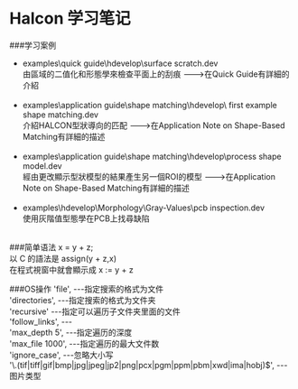 # Halcon 学习笔记

###学习案例

* examples\quick guide\hdevelop\surface scratch.dev<br>
由區域的二值化和形態學來檢查平面上的刮痕 --->在Quick Guide有詳細的介紹 <br><br>
* examples\application guide\shape matching\hdevelop\ first example shape matching.dev <br>
介紹HALCON型狀導向的匹配 --->在Application Note on Shape-Based Matching有詳細的描述 <br><br>
* examples\application guide\shape matching\hdevelop\process shape model.dev<br>
經由更改顯示型狀模型的結果產生另一個ROI的模型 --->在Application Note on Shape-Based Matching有詳細的描述 <br><br>
* examples\hdevelop\Morphology\Gray-Values\pcb inspection.dev <br>
使用灰階值型態學在PCB上找尋缺陷 <br><br>


###简单语法
x = y + z;<br>
以 C 的語法是 assign(y + z,x)<br>
在程式視窗中就會顯示成  x := y + z<br>
 
###OS操作
'file',  ---指定搜索的格式为文件<br>
'directories',  ---指定搜索的格式为文件夹<br>
'recursive' ---指定可以遍历子文件夹里面的文件<br>
'follow_links', ---<br>
'max_depth 5', ---指定遍历的深度<br>
'max_file 1000', ---指定遍历的最大文件数<br>
'ignore_case', ---忽略大小写<br>
'\\.(tif|tiff|gif|bmp|jpg|jpeg|jp2|png|pcx|pgm|ppm|pbm|xwd|ima|hobj)$', --- 图片类型<br>